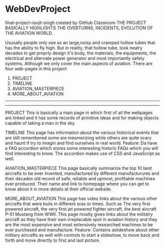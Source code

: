 # WebDevProject
final-project-ravjit-singh created by GitHub Classroom
THE PROJECT BASICALLY HIGHLIGHTS THE OVERTURNS, INCIDENTS, EVOLUTION OF THE AVIATION WORLD.

Ususally people only see as an large,noisy and cramped hollow tubes that has the ability to fly high. But in reality, that hollow tube, took nealry decades to get proprly design it's body, the materials, the equipments, the electrical and alternate power generator and most importantly safety systems.
Although we only cover the main aspects of aviation. There are four web-pages in this project:
1. PROJECT
2. TIMELINE
3. AVIATION_MASTERPIECE
4. MORE_ABOUT_AVIATION

----------------------------------------------------------------------------------------------------------------------------------------------------------------------------
----------------------------------------------------------------------------------------------------------------------------------------------------------------------------

PROJECT
This is basically a main page in which first of all the webpages are linked and it has some records of primitive ideas and for making objects capable of taking a man in the sky.

TIMELINE
This page has information about the various historical events that are still remembered some are mesmerizing while others are quite scary and haunt if try to imagin and find ourselves in real world.
Feature: Da have a FAQ accordion which stores some interesting historic FAQs which you will find interesting to know. The accordion makes use of CSS and JavaScript as well.

AVIATION_MASTERPIECE
This page basically summarize the top 10 best aircrafts to be ever invented, manufactured by different manufacturures and their decades old record of safe, reliable and upmost, profitable machines ever produced. Their name and link to homepage where you can get to know about it in more details at their official website.

MORE_ABOUT_AVIATION
This page has video links about the various other aircrafts that were buils in different eras or times. Such as The very first powered aircraft, the very first jet powered fighter aircraft, the best aircraft P-51 Mustang from WWII. This page mostly gives links about the militalry aircraft as they have their own irreplacable spot in aviation history and they are the most expensive and most extensively researched machines to be ever purchased and manufacture.
Feature: Contains aslideshow about other military aircrafts as well with controls to start a slideshow, to move back and forth and move directly to first and last picture.
